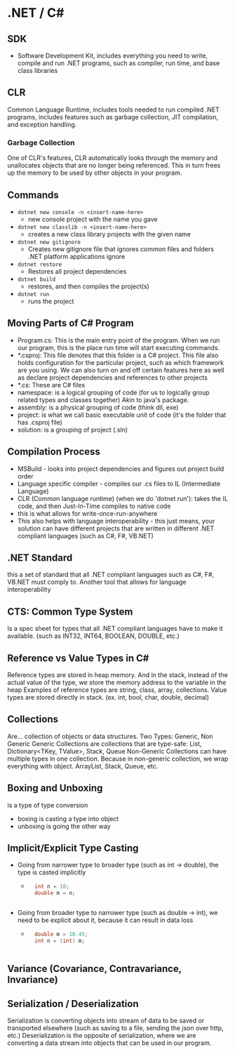 # .NET / C#

## SDK
- Software Development Kit, includes everything you need to write, compile and run .NET programs, such as compiler, run time, and base class libraries

## CLR
Common Language Runtime, includes tools needed to run compiled .NET programs, includes features such as garbage collection, JIT compilation, and exception handling.

### Garbage Collection
One of CLR's features, CLR automatically looks through the memory and unallocates objects that are no longer being referenced. This in turn frees up the memory to be used by other objects in your program.

## Commands
- `dotnet new console -n <insert-name-here>`
    - new console project with the name you gave
- `dotnet new classlib -n <insert-name-here>`
    - creates a new class library projects with the given name
- `dotnet new gitignore`
    - Creates new gitignore file that ignores common files and folders .NET platform applications ignore
- `dotnet restore`
    - Restores all project dependencies
- `dotnet build`
    - restores, and then compiles the project(s)
- `dotnet run`
    - runs the project

## Moving Parts of C# Program
- Program.cs: This is the main entry point of the program. When we run our program, this is the place run time will start executing commands.
- *.csproj: This file denotes that this folder is a C# project. This file also holds configuration for the particular project, such as which framework are you using. We can also turn on and off certain features here as well as declare project dependencies and references to other projects
- *.cs: These are C# files
- namespace: is a logical grouping of code (for us to logically group related types and classes together) Akin to java's package.
- assembly: is a physical grouping of code (think dll, exe)
- project: is what we call basic executable unit of code (it's the folder that has .csproj file)
- solution: is a grouping of project (.sln)

## Compilation Process
- MSBuild - looks into project dependencies and figures out project build order
- Language specific compiler - compiles our .cs files to IL (Intermediate Language)
- CLR (Common language runtime) (when we do 'dotnet run'): takes the IL code, and then Just-In-Time compiles to native code
- this is what allows for write-once-run-anywhere
- This also helps with language interoperability - this just means, your solution can have different projects that are written in different .NET compliant languages (such as C#, F#, VB.NET)

## .NET Standard
this a set of standard that all .NET compliant languages such as C#, F#, VB.NET must comply to. Another tool that allows for language interoperability

## CTS: Common Type System
Is a spec sheet for types that all .NET compliant languages have to make it available. (such as INT32, INT64, BOOLEAN, DOUBLE, etc.)

## Reference vs Value Types in C#
Reference types are stored in heap memory. And in the stack, instead of the actual value of the type, we store the memory address to the variable in the heap
Examples of reference types are string, class, array, collections.
Value types are stored directly in stack. (ex. int, bool, char, double, decimal)

## Collections
Are... collection of objects or data structures. 
Two Types: Generic, Non Generic
Generic Collections are collections that are type-safe: List<T>, Dictionary<TKey, TValue>, Stack<T>, Queue<T>
Non-Generic Collections can have multiple types in one collection. Because in non-generic collection, we wrap everything with object. ArrayList, Stack, Queue, etc.

## Boxing and Unboxing
is a type of type conversion
* boxing is casting a type into object 
* unboxing is going the other way

## Implicit/Explicit Type Casting
* Going from narrower type to broader type (such as int -> double), the type is casted implicitly
    * ```csharp
        int n = 10;
        double m = n; 
    ```
* Going from broader type to narrower type (such as double -> int), we need to be explicit about it, because it can result in data loss
    * ```csharp
        double m = 10.45;
        int n = (int) m;
    ```

## Variance (Covariance, Contravariance, Invariance)


## Serialization / Deserialization
Serialization is converting objects into stream of data to be saved or transported elsewhere (such as saving to a file, sending the json over http, etc.)
Deserialization is the opposite of serialization, where we are converting a data stream into objects that can be used in our program.
